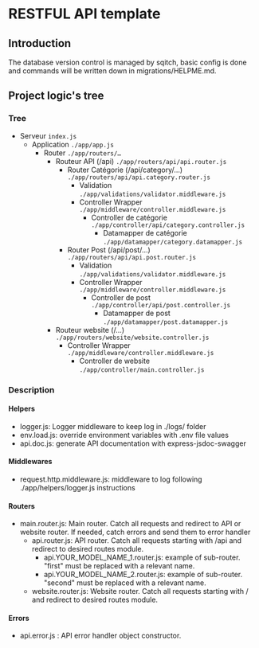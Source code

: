 # RESTFUL API template

## Introduction

The database version control is managed by sqitch, basic config is done and commands will be written down in migrations/HELPME.md.

## Project logic's tree

### Tree

- Serveur `index.js`
  - Application `./app/app.js`
    - Router `./app/routers/…`
      - Routeur API (/api) `./app/routers/api/api.router.js`
        - Router Catégorie (/api/category/…) `./app/routers/api/api.category.router.js`
          - Validation `./app/validations/validator.middleware.js`
          - Controller Wrapper `./app/middleware/controller.middleware.js`
            - Controller de catégorie `./app/controller/api/category.controller.js`
              - Datamapper de catégorie `./app/datamapper/category.datamapper.js`
        - Router Post (/api/post/…) `./app/routers/api/api.post.router.js`
          - Validation `./app/validations/validator.middleware.js`
          - Controller Wrapper `./app/middleware/controller.middleware.js`
            - Controller de post `./app/controller/api/post.controller.js`
              - Datamapper de post `./app/datamapper/post.datamapper.js`
      - Routeur website (/…) `./app/routers/website/website.controller.js`
        - Controller Wrapper `./app/middleware/controller.middleware.js`
          - Controller de website `./app/controller/main.controller.js`

### Description

#### Helpers

- logger.js: Logger middleware to keep log in ./logs/ folder
- env.load.js: override environment variables with .env file values
- api.doc.js: generate API documentation with express-jsdoc-swagger

#### Middlewares

- request.http.middleware.js: middleware to log following ./app/helpers/logger.js instructions

#### Routers

- main.router.js: Main router. Catch all requests and redirect to API or website router. If needed, catch errors and send them to error handler
  - api.router.js: API router. Catch all requests starting with /api and redirect to desired routes module.
    - api.YOUR_MODEL_NAME_1.router.js: example of sub-router. "first" must be replaced with a relevant name.
    - api.YOUR_MODEL_NAME_2.router.js: example of sub-router. "second" must be replaced with a relevant name.
  - website.router.js: Website router. Catch all requests starting with / and redirect to desired routes module.

#### Errors

- api.error.js : API error handler object constructor.
